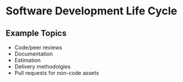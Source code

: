 # Software Development Life Cycle
## Example Topics
* Code/peer reviews
* Documentation
* Estimation
* Delivery methodolgies
* Pull requests for non-code assets
